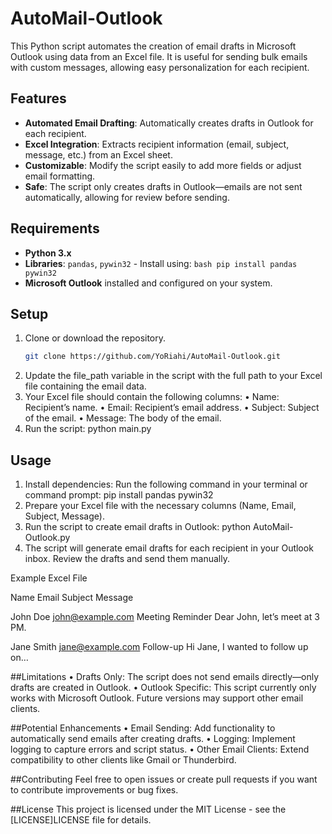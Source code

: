 # AutoMail-Outlook
This Python script automates the creation of email drafts in Microsoft Outlook using data from an Excel file. It is useful for sending bulk emails with custom messages, allowing easy personalization for each recipient.

## Features
- **Automated Email Drafting**: Automatically creates drafts in Outlook for each recipient.
- **Excel Integration**: Extracts recipient information (email, subject, message, etc.) from an Excel sheet.
- **Customizable**: Modify the script easily to add more fields or adjust email formatting.
- **Safe**: The script only creates drafts in Outlook—emails are not sent automatically, allowing for review before sending.

## Requirements
- **Python 3.x**
- **Libraries**: `pandas`, `pywin32` - Install using: ```bash pip install pandas pywin32 ```
- **Microsoft Outlook** installed and configured on your system.

## Setup
1. Clone or download the repository.
   ```bash
   git clone https://github.com/YoRiahi/AutoMail-Outlook.git
2. Update the file_path variable in the script with the full path to your Excel file containing the email data.
3. Your Excel file should contain the following columns:
  • Name: Recipient’s name.
  • Email: Recipient’s email address.
  • Subject: Subject of the email.
  • Message: The body of the email.
4. Run the script:
  python main.py

## Usage
1. Install dependencies: Run the following command in your terminal or command prompt:
   pip install pandas pywin32
2. Prepare your Excel file with the necessary columns (Name, Email, Subject, Message).
3. Run the script to create email drafts in Outlook:
python AutoMail-Outlook.py
4. The script will generate email drafts for each recipient in your Outlook inbox. Review the drafts and send them manually.


Example Excel File

Name       Email             Subject             Message

John Doe   john@example.com  Meeting Reminder    Dear John, let’s meet at 3 PM.

Jane Smith jane@example.com  Follow-up Hi Jane,  I wanted to follow up on…


##Limitations
• Drafts Only: The script does not send emails directly—only drafts are created in Outlook.
• Outlook Specific: This script currently only works with Microsoft Outlook. Future versions may support other email clients.

##Potential Enhancements
• Email Sending: Add functionality to automatically send emails after creating drafts.
• Logging: Implement logging to capture errors and script status.
• Other Email Clients: Extend compatibility to other clients like Gmail or Thunderbird.

##Contributing
Feel free to open issues or create pull requests if you want to contribute improvements or bug fixes.

##License
This project is licensed under the MIT License - see the [LICENSE]LICENSE file for details.

